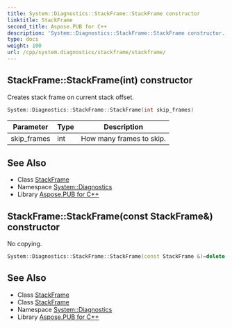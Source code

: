 ```yaml
---
title: System::Diagnostics::StackFrame::StackFrame constructor
linktitle: StackFrame
second_title: Aspose.PUB for C++
description: 'System::Diagnostics::StackFrame::StackFrame constructor. Creates stack frame on current stack offset in C++.'
type: docs
weight: 100
url: /cpp/system.diagnostics/stackframe/stackframe/
---
```

## StackFrame::StackFrame(int) constructor


Creates stack frame on current stack offset.

```cpp
System::Diagnostics::StackFrame::StackFrame(int skip_frames)
```


| Parameter | Type | Description |
| --- | --- | --- |
| skip_frames | int | How many frames to skip. |

## See Also

* Class [StackFrame](../)
* Namespace [System::Diagnostics](../../)
* Library [Aspose.PUB for C++](../../../)
## StackFrame::StackFrame(const StackFrame\&) constructor


No copying.

```cpp
System::Diagnostics::StackFrame::StackFrame(const StackFrame &)=delete
```

## See Also

* Class [StackFrame](../)
* Class [StackFrame](../)
* Namespace [System::Diagnostics](../../)
* Library [Aspose.PUB for C++](../../../)
